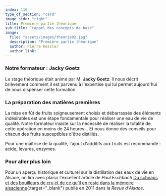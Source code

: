 ```yaml
---
index: 110
type_of_section: "card"
image_side: "right"
title: Première partie théorique
sub-title: "rappel des concepts de base"
image:
  file: "assets/images/theorie02.jpg"
  description: "Première partie théorique"
  author: Pierre Kessler
  author_link: 
---
```

### Notre formateur : Jacky Goetz ###   

Le stage théorique était animé par M. **Jacky Goetz**. Il nous décrit brièvement comment il est <span class="soundcite" data-url="assets/sons/jacky_journee_court.mp3" data-start="0" data-end="110000" data-plays="1">parvenu à l'expertise</span> qui lui permet aujourd'hui de nous dispenser cette formation.

### La préparation des matières premières
La mise en fût de fruits soigneusement choisis et débarrassés des éléments indésirables est une étape fondamentale pour réaliser une eau de vie de qualité. Notre formateur insiste sur la nécessité de réaliser la totalité de cette opération en moins de 24 heures...  Et nous donne des conseils pour chacun des fruits susceptibles d'être distillés.

Pour une maîtrise de la qualité, l'ajout d'additifs aux fruits est recommandé : acide, levures, enzymes.

### Pour aller plus loin
Pour un aperçu historique et culturel sur la distillation des eaux de vie en Alsace, on lira avec plaisir l'excellent article de *Paul Eschbach* [Du schnaps et des bouilleurs de cru et de ce qu’il en reste dans la mémoire alsacienne](https://journals.openedition.org/alsace/1222){:target="_blank"} publié en 2011 dans la *Revue d'Alsace*.
